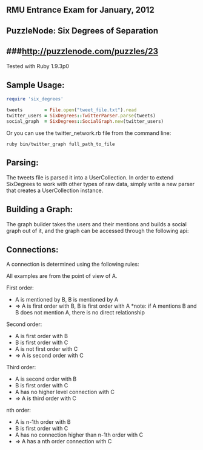 RMU Entrance Exam for January, 2012
--------------------------------------
PuzzleNode: Six Degrees of Separation
--------------------------------------
###http://puzzlenode.com/puzzles/23
-------------------------------------
Tested with Ruby 1.9.3p0

Sample Usage:
--------------

````ruby
require 'six_degrees'

tweets        = File.open("tweet_file.txt").read
twitter_users = SixDegrees::TwitterParser.parse(tweets)
social_graph  = SixDegrees::SocialGraph.new(twitter_users)
````

Or you can use the twitter_network.rb file from the command line:

    ruby bin/twitter_graph full_path_to_file

Parsing:
--------------
The tweets file is parsed it into a UserCollection. In order to extend SixDegrees to work with 
other types of raw data, simply write a new parser that creates a UserCollection instance.

Building a Graph:
------------------
The graph builder takes the users and their mentions and builds a social graph
out of it, and the graph can be accessed through the following api:

Connections:
------------
A connection is determined using the following rules:

All examples are from the point of view of A.

First order:
-   A is mentioned by B, B is mentioned by A
-   => A is first order with B, B is first order with A
    *note: if A mentions B and B does not mention A, there is no direct relationship

Second order:
-   A is first order with B
-   B is first order with C
-   A is not first order with C
-   => A is second order with C

Third order:
-   A is second order with B
-   B is first order with C
-   A has no higher level connection with C
-   => A is third order with C

nth order:
-   A is n-1th order with B
-   B is first order with C
-   A has no connection higher than n-1th order with C
-   => A has a nth order connection with C
